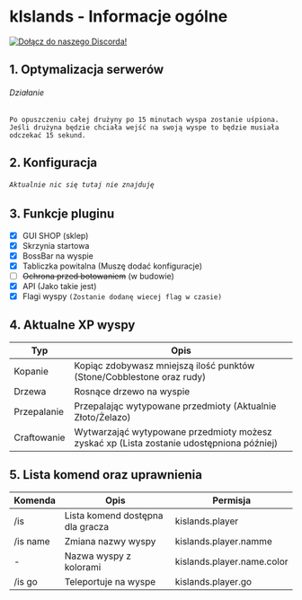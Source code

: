 # kIslands - Informacje ogólne

<a href="https://discord.gg/PEukcTe">
        <img src="https://img.shields.io/discord/641027209137618985?logo=discord" alt="Dołącz do naszego Discorda!"></a>

## 1. Optymalizacja serwerów
###### Działanie
`Po opuszczeniu całej drużyny po 15 minutach wyspa zostanie uśpiona. Jeśli drużyna będzie chciała wejść na swoją wyspe to będzie musiała odczekać 15 sekund.`

## 2. Konfiguracja

###### `Aktualnie nic się tutaj nie znajduję`

## 3. Funkcje pluginu

- [x] GUI SHOP (sklep)
- [x] Skrzynia startowa
- [x] BossBar na wyspie
- [x] Tabliczka powitalna (Muszę dodać konfiguracje)
- [ ] ~~Ochrona przed botowaniem~~ (w budowie)
- [x] API (Jako takie jest)
- [x] Flagi wyspy `(Zostanie dodanę wiecej flag w czasie)`

## 4. Aktualne XP wyspy

| Typ  | Opis |
| ------------- | ------------- |
| Kopanie| Kopiąc zdobywasz mniejszą ilość punktów (Stone/Cobblestone oraz rudy) |
| Drzewa | Rosnące drzewo na wyspie |
| Przepalanie | Przepalając wytypowane przedmioty (Aktualnie Złoto/Żelazo) |
| Craftowanie | Wytwarzająć wytypowane przedmioty możesz zyskać xp (Lista zostanie udostępniona później) |

## 5. Lista komend oraz uprawnienia

| Komenda | Opis | Permisja |
| ------------- | ------------- | ------------- |
| /is | Lista komend dostępna dla gracza | kislands.player |
| /is name | Zmiana nazwy wyspy | kislands.player.namme |
| - | Nazwa wyspy z kolorami | kislands.player.name.color |
| /is go | Teleportuje na wyspe | kislands.player.go |
